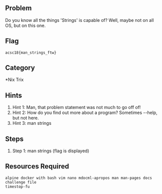 ## Problem

Do you know all the things 'Strings' is capable of?  Well, maybe not on all OS, but on this one.

## Flag

    acsc18{man_strings_ftw}

## Category

*Nix Trix

## Hints

1. Hint 1: Man, that problem statement was not much to go off of!
1. Hint 2: How do you find out more about a program?  Sometimes --help, but not here.
1. Hint 3: man strings

## Steps

1. Step 1: man strings (flag is displayed)

## Resources Required

    alpine docker with bash vim nano mdocml-apropos man man-pages docs
    challenge file
    timestop-fu